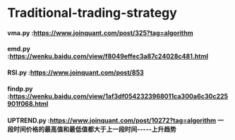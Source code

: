 # Traditional-trading-strategy
#### vma.py :https://www.joinquant.com/post/325?tag=algorithm
#### emd.py :https://wenku.baidu.com/view/f8049effec3a87c24028c481.html
#### RSI.py :https://www.joinquant.com/post/853
#### findp.py :https://wenku.baidu.com/view/1af3df0542323968011ca300a6c30c225901f068.html
#### UPTREND.py :https://www.joinquant.com/post/10272?tag=algorithm  一段时间价格的最高值和最低值都大于上一段时间-----上升趋势

